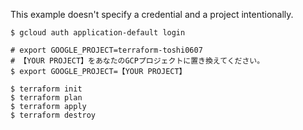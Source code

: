 This example doesn't specify a credential and a project intentionally.

```shell
$ gcloud auth application-default login

# export GOOGLE_PROJECT=terraform-toshi0607
# 【YOUR PROJECT】をあなたのGCPプロジェクトに置き換えてください。
$ export GOOGLE_PROJECT=【YOUR PROJECT】

$ terraform init
$ terraform plan
$ terraform apply
$ terraform destroy
```
